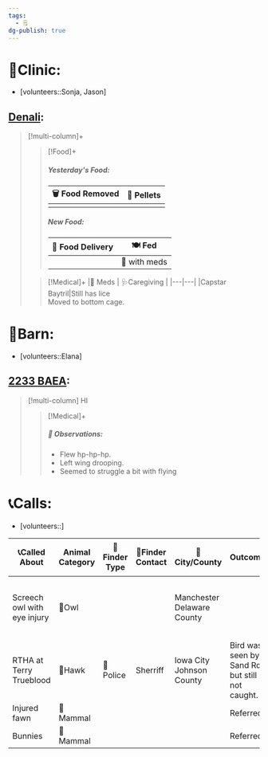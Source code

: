 ```yaml
---
tags:
  - 🗒️
dg-publish: true
---
```


# 🏥Clinic:
- [volunteers::Sonja, Jason]

## [Denali](../RARE%20Birds/Ed%20Birds/Denali.md):
> [!multi-column]+
>
>> [!Food]+
>> ##### Yesterday's Food:
>> |🗑️ Food Removed| 💩 Pellets
>> |---|---|
>>||
>>
>> ##### New Food:
>> |🚚 Food Delivery| 🍽️ Fed|
>> |---|---|
>>||🐀 with meds
>
>> [!Medical]+
>> |💊 Meds | 🩺Caregiving |
>> |---|---|
>> |Capstar<br>Baytril|Still has lice <br> Moved to bottom cage.
>>

# 🏡Barn:
- [volunteers::Elana]

## [2233 BAEA](../RARE%20Birds/2233%20BAEA.md):
> [!multi-column] HI
>
>> [!Medical]+
>> ##### 🔭 Observations:
>> - Flew hp-hp-hp.
>> - Left wing drooping.
>> - Seemed to struggle a bit with flying

# 📞Calls:
- [volunteers::]

| 📞Called About              | Animal Category | 🔎Finder Type | 📱Finder Contact | 🌆City/County                 | Outcome                                         | 📦Referred To | 🗨️Comments                                                    |
| --------------------------- | --------------- | ------------- | ---------------- | ----------------------------- | ----------------------------------------------- | ------------- | -------------------------------------------------------------- |
| Screech owl with eye injury | 🦉Owl           |               |                  | Manchester<br>Delaware County |                                                 |               | Picked up bird and took to my house. has L eye and ear injury. |
| RTHA at Terry Trueblood     | 🦅Hawk          | 👮 Police     | Sherriff         | Iowa City<br>Johnson County   | Bird was seen by Sand Rd. but still not caught. |               |                                                                |
| Injured fawn                | 🦌 Mammal       |               |                  |                               | Referred                                        | DNR           |                                                                |
| Bunnies                     | 🐰 Mammal       |               |                  |                               | Referred.                                       | Dr. Jana      |                                                                |

